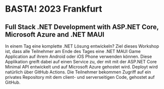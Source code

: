 # BASTA! 2023 Frankfurt

## Full Stack .NET Development with ASP.NET Core, Microsoft Azure and .NET MAUI

In einem Tag eine komplette .NET Lösung entwickeln? Ziel dieses Workshop ist, dass alle Teilnehmer am Ende des Tages eine .NET MAUI Game Application auf ihrem Android oder iOS Phone verwenden können. Diese Applikation greift dabei auf einen Service zu, der mit mit der ASP.NET Core Minimal API entwickelt und auf Microsoft Azure gehostet wird. Deployt wird natürlich über GitHub Actions. Die Teilnehmer bekommen Zugriff auf ein privates Repository mit dem client- und serverseitigen Code, gehostet auf GitHub.
